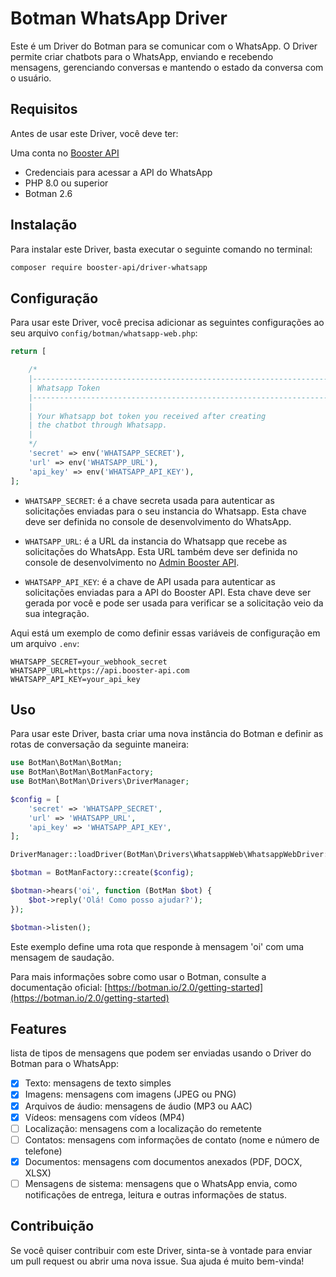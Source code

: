 # Botman WhatsApp Driver
Este é um Driver do Botman para se comunicar com o WhatsApp. O Driver permite criar chatbots para o WhatsApp, enviando e recebendo mensagens, gerenciando conversas e mantendo o estado da conversa com o usuário.

## Requisitos
Antes de usar este Driver, você deve ter:

Uma conta no [Booster API](https://www.booster-api.com.br)
- Credenciais para acessar a API do WhatsApp
- PHP 8.0 ou superior
- Botman 2.6 

## Instalação
Para instalar este Driver, basta executar o seguinte comando no terminal:

```bash
composer require booster-api/driver-whatsapp
```

## Configuração
Para usar este Driver, você precisa adicionar as seguintes configurações ao seu arquivo `config/botman/whatsapp-web.php`:

```php
return [

    /*
    |--------------------------------------------------------------------------
    | Whatsapp Token
    |--------------------------------------------------------------------------
    |
    | Your Whatsapp bot token you received after creating
    | the chatbot through Whatsapp.
    |
    */
    'secret' => env('WHATSAPP_SECRET'),
    'url' => env('WHATSAPP_URL'),
    'api_key' => env('WHATSAPP_API_KEY'),
];

```
- `WHATSAPP_SECRET`: é a chave secreta usada para autenticar as solicitações enviadas para o seu instancia do Whatsapp. Esta chave deve ser definida no console de desenvolvimento do WhatsApp.

- `WHATSAPP_URL`: é a URL da instancia do Whatsapp que recebe as solicitações do WhatsApp. Esta URL também deve ser definida no console de desenvolvimento no [Admin Booster API](https://www.booster-api.com.br/admin).

- `WHATSAPP_API_KEY`: é a chave de API usada para autenticar as solicitações enviadas para a API do Booster API. Esta chave deve ser gerada por você e pode ser usada para verificar se a solicitação veio da sua integração.

Aqui está um exemplo de como definir essas variáveis de configuração em um arquivo `.env`:

```dotenv
WHATSAPP_SECRET=your_webhook_secret
WHATSAPP_URL=https://api.booster-api.com
WHATSAPP_API_KEY=your_api_key
```

## Uso
Para usar este Driver, basta criar uma nova instância do Botman e definir as rotas de conversação da seguinte maneira:

```php
use BotMan\BotMan\BotMan;
use BotMan\BotMan\BotManFactory;
use BotMan\BotMan\Drivers\DriverManager;

$config = [
    'secret' => 'WHATSAPP_SECRET',
    'url' => 'WHATSAPP_URL',
    'api_key' => 'WHATSAPP_API_KEY',
];

DriverManager::loadDriver(BotMan\Drivers\WhatsappWeb\WhatsappWebDriver::class);

$botman = BotManFactory::create($config);

$botman->hears('oi', function (BotMan $bot) {
    $bot->reply('Olá! Como posso ajudar?');
});

$botman->listen();
```
Este exemplo define uma rota que responde à mensagem 'oi' com uma mensagem de saudação.

Para mais informações sobre como usar o Botman, consulte a documentação oficial: [https://botman.io/2.0/getting-started](https://botman.io/2.0/getting-started)

## Features
lista de tipos de mensagens que podem ser enviadas usando o Driver do Botman para o WhatsApp:

- [X] Texto: mensagens de texto simples
- [X] Imagens: mensagens com imagens (JPEG ou PNG)
- [X] Arquivos de áudio: mensagens de áudio (MP3 ou AAC)
- [X] Vídeos: mensagens com vídeos (MP4)
- [ ] Localização: mensagens com a localização do remetente
- [ ] Contatos: mensagens com informações de contato (nome e número de telefone)
- [X] Documentos: mensagens com documentos anexados (PDF, DOCX, XLSX)
- [ ] Mensagens de sistema: mensagens que o WhatsApp envia, como notificações de entrega, leitura e outras informações de status.

## Contribuição
Se você quiser contribuir com este Driver, sinta-se à vontade para enviar um pull request ou abrir uma nova issue. Sua ajuda é muito bem-vinda!
